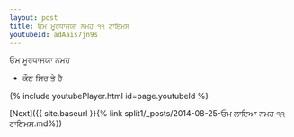 ```yaml
---
layout: post
title: ਓਮ ਮੂਰਧਾਜਯਾ ਨਮਹ ੧੧ ਟਾਇਮਸ
youtubeId: adAais7jn9s
---
```

 
 
 ਓਮ ਮੂਰਧਾਜਯਾ ਨਮਹ  
 
 -  ਕੌਣ ਸਿਰ ਤੇ ਹੈ 
 
  
 
  
 
 
 
 
 
 


{% include youtubePlayer.html id=page.youtubeId %}
 
[Next]({{ site.baseurl }}{% link  split1/_posts/2014-08-25-ਓਮ ਲਾਇਆ ਨਮਹ ੧੧ ਟਾਇਮਸ.md%})
 
